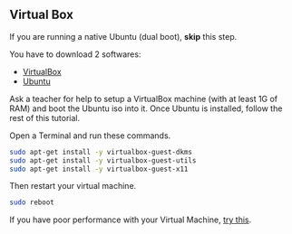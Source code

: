 ## Virtual Box

If you are running a native Ubuntu (dual boot), **skip** this step.

You have to download 2 softwares:

- [VirtualBox](https://www.virtualbox.org/wiki/Downloads)
- [Ubuntu](http://releases.ubuntu.com/14.04.1/ubuntu-14.04.1-desktop-amd64.iso)

Ask a teacher for help to setup a VirtualBox machine (with at least 1G of RAM) and boot
the Ubuntu iso into it. Once Ubuntu is installed, follow the rest of this tutorial.

Open a Terminal and run these commands.

```bash
sudo apt-get install -y virtualbox-guest-dkms
sudo apt-get install -y virtualbox-guest-utils
sudo apt-get install -y virtualbox-guest-x11
```

Then restart your virtual machine.

```bash
sudo reboot
```

If you have poor performance with your Virtual Machine, [try this](http://askubuntu.com/a/289758).
